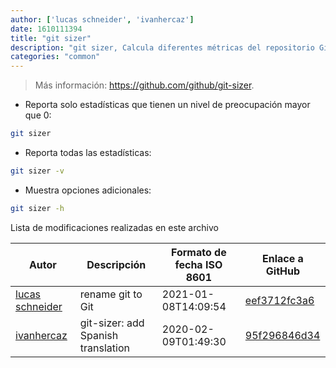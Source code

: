 ```yaml
---
author: ['lucas schneider', 'ivanhercaz']
date: 1610111394
title: "git sizer"
description: "git sizer, Calcula diferentes métricas del repositorio Git y te informa de cualquier que puede causar problemas o inconvenientes."
categories: "common"
---
```

> Más información: <https://github.com/github/git-sizer>.

- Reporta solo estadísticas que tienen un nivel de preocupación mayor que 0:

```bash
git sizer
```

- Reporta todas las estadísticas:

```bash
git sizer -v
```

- Muestra opciones adicionales:

```bash
git sizer -h
```
Lista de modificaciones realizadas en este archivo


Autor | Descripción | Formato de fecha ISO 8601 | Enlace a GitHub
------|-----|-----|-----
[lucas schneider](mailto:casdpa@gmail.com) | rename git to Git | 2021-01-08T14:09:54 | [eef3712fc3a6](https://github.com/tldr-pages/tldr/commit/eef3712fc3a6a3774384b2e4ed934583c8349d75)
[ivanhercaz](mailto:ivan@ivanhercaz.com) | git-sizer: add Spanish translation | 2020-02-09T01:49:30 | [95f296846d34](https://github.com/tldr-pages/tldr/commit/95f296846d34e9c74b84f7bd56820f49324bfffb)

